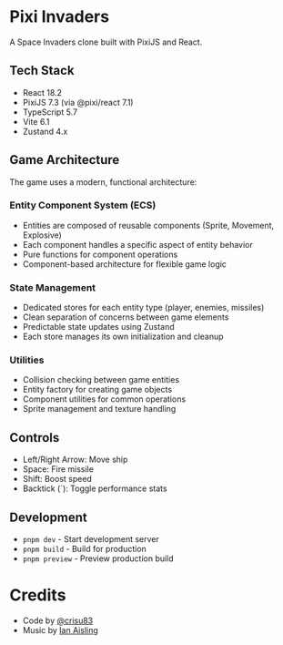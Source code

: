# Pixi Invaders

A Space Invaders clone built with PixiJS and React.

## Tech Stack

- React 18.2
- PixiJS 7.3 (via @pixi/react 7.1)
- TypeScript 5.7
- Vite 6.1
- Zustand 4.x

## Game Architecture

The game uses a modern, functional architecture:

### Entity Component System (ECS)
- Entities are composed of reusable components (Sprite, Movement, Explosive)
- Each component handles a specific aspect of entity behavior
- Pure functions for component operations
- Component-based architecture for flexible game logic

### State Management
- Dedicated stores for each entity type (player, enemies, missiles)
- Clean separation of concerns between game elements
- Predictable state updates using Zustand
- Each store manages its own initialization and cleanup

### Utilities
- Collision checking between game entities
- Entity factory for creating game objects
- Component utilities for common operations
- Sprite management and texture handling

## Controls

- Left/Right Arrow: Move ship
- Space: Fire missile
- Shift: Boost speed
- Backtick (`): Toggle performance stats

## Development

- `pnpm dev` - Start development server
- `pnpm build` - Build for production
- `pnpm preview` - Preview production build

# Credits

- Code by [@crisu83](https://github.com/crisu83)
- Music by [Ian Aisling](https://uppbeat.io/t/ian-aisling/oblanka)